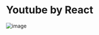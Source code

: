 # Youtube by React
![image](https://user-images.githubusercontent.com/71444930/109923655-6bfbc200-7d02-11eb-89ca-12ccfc38247c.png)

